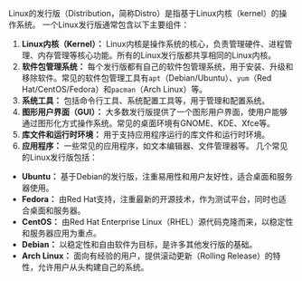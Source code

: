Linux的发行版（Distribution，简称Distro）是指基于Linux内核（kernel）的操作系统。
一个Linux发行版通常包含以下主要组件：
1. **Linux内核（Kernel）：** Linux内核是操作系统的核心，负责管理硬件、进程管理、内存管理等核心功能。所有的Linux发行版都共享相同的Linux内核。
2. **软件包管理系统：** 每个发行版都有自己的软件包管理系统，用于安装、升级和移除软件。常见的软件包管理工具有`apt`（Debian/Ubuntu）、`yum`（Red Hat/CentOS/Fedora）和`pacman`（Arch Linux）等。
3. **系统工具：** 包括命令行工具、系统配置工具等，用于管理和配置系统。
4. **图形用户界面（GUI）：** 大多数发行版提供了一个图形用户界面，使用户能够通过图形化方式操作系统。常见的桌面环境有GNOME、KDE、Xfce等。
5. **库文件和运行时环境：** 用于支持应用程序运行的库文件和运行时环境。
6. **应用程序：** 一些常见的应用程序，如文本编辑器、文件管理器等。
几个常见的Linux发行版包括：
- **Ubuntu：** 基于Debian的发行版，注重易用性和用户友好性，适合桌面和服务器使用。
- **Fedora：** 由Red Hat支持，注重最新的开源技术，作为测试平台，同时也适合桌面和服务器。
- **CentOS：** 由Red Hat Enterprise Linux（RHEL）源代码克隆而来，以稳定性和服务器应用为重点。
- **Debian：** 以稳定性和自由软件为目标，是许多其他发行版的基础。
- **Arch Linux：** 面向有经验的用户，提供滚动更新（Rolling Release）的特性，允许用户从头构建自己的系统。
